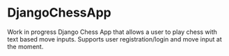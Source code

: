 # DjangoChessApp
Work in progress Django Chess App that allows a user to play chess with text based move inputs. Supports user registration/login and move input at the moment. 
